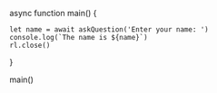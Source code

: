 async function main() {

    let name = await askQuestion('Enter your name: ')
    console.log(`The name is ${name}`)
    rl.close()

}

main()